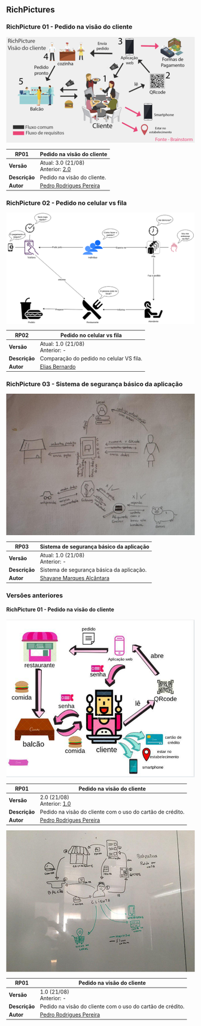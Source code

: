 ## RichPictures


### RichPicture 01 - Pedido na visão do cliente

![richpicture-pedido-cartao-v3](../images/richpicture-pedido-v3.jpg)

 **RP01** | **Pedido na visão do cliente**  |
|--|--|
| **Versão**| Atual: 3.0 (21/08) <br> Anterior: [2.0](#richpicture-01-pedido-na-visao-do-cliente_1) | 
| **Descrição** | Pedido na visão do cliente. | 
|**Autor**| [Pedro Rodrigues Pereira](https://github.com/pedro-prp) |

### RichPicture 02 - Pedido no celular vs fila
![richpicture-pedido-cartao-v1](../images/RP_fila_cel.png)

 **RP02** | **Pedido no celular vs fila**  |
|--|--|
| **Versão**| Atual: 1.0 (21/08) <br> Anterior: - | 
| **Descrição** | Comparação do pedido no celular VS fila. | 
|**Autor**| [Elias Bernardo](https://github.com/ebmm01) | 

### RichPicture 03 - Sistema de segurança básico da aplicação
![richpicture-seguranca-v1](../images/richpicture-esboco-seguranca-v1.jpg)

 **RP03** | **Sistema de segurança básico da aplicação**  |
|--|--|
| **Versão**| Atual: 1.0 (21/08) <br> Anterior: - | 
| **Descrição** | Sistema de segurança básica da aplicação. | 
|**Autor**| [Shayane Marques Alcântara](https://github.com/shayanealcantara) | 

### Versões anteriores

#### RichPicture 01 - Pedido na visão do cliente

![richpicture-pedido-cartao-v2](../images/richpicture-pedido-v2.jpg)

 **RP01** | **Pedido na visão do cliente**  |
|--|--|
| **Versão**| 2.0 (21/08) <br> Anterior: [1.0](#richpicture-01-pedido-na-visao-do-cliente_1) | 
| **Descrição** | Pedido na visão do cliente com o uso do cartão de crédito. | 
|**Autor**| [Pedro Rodrigues Pereira](https://github.com/pedro-prp) |

![richpicture-pedido-cartao-v1](../images/richpicture-esboco-pedido-v1.jpg)

 **RP01** | **Pedido na visão do cliente**  |
|--|--|
| **Versão**| 1.0 (21/08) <br> Anterior: - | 
| **Descrição** | Pedido na visão do cliente com o uso do cartão de crédito. | 
|**Autor**| [Pedro Rodrigues Pereira](https://github.com/pedro-prp) | 
